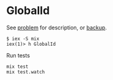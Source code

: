 # GlobalId

See [problem](https://app.trinethire.com/companies/22646-shoreline-software-inc/jobs/16711-software-engineer-distributed-systems) for description, or [backup](https://jlarky.github.io/shoreline_id/problem/problem.html).

    $ iex -S mix
    iex(1)> h GlobalId

Run tests

    mix test
    mix test.watch
